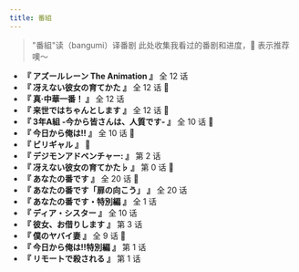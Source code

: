```yaml
---
title: 番組
---
```


> "番組"读（bangumi）译番剧
> 此处收集我看过的番剧和进度，:star2: 表示推荐噢～

- **『 アズールレーン The Animation 』** 全 12 话
- **『 冴えない彼女の育てかた 』** 全 12 话 :star2:
- **『 真·中華一番！ 』** 全 12 话
- **『 来世ではちゃんとします 』** 全 12 话 :star2:
- **『 3年A組 -今から皆さんは、人質です- 』** 全 10 话 :star2:
- **『 今日から俺は!! 』** 全 10 话 :star2:
- **『 ビリギャル 』** :star2:
- **『 デジモンアドベンチャー: 』** 第 2 话
- **『 冴えない彼女の育てかた♭ 』** 第 0 话 :star2:
- **『 あなたの番です 』** 全 20 话 :star2:
- **『 あなたの番です「扉の向こう」 』** 全 20 话
- **『 あなたの番です・特別編 』** 全 1 话
- **『 ディア・シスター 』** 全 10 话
- **『 彼女、お借りします 』** 第 3 话
- **『 僕のヤバイ妻 』** 全 9 话 :star2:
- **『 今日から俺は!!特別編 』** 第 1 话
- **『 リモートで殺される 』** 第 1 话


